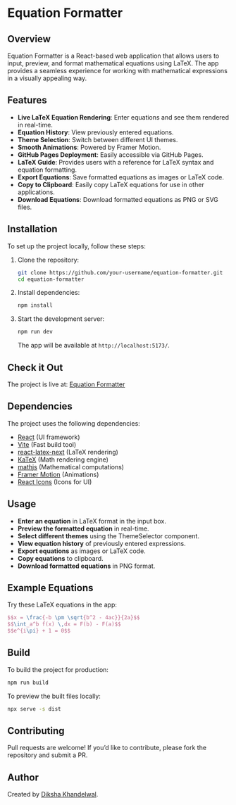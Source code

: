 # Equation Formatter

## Overview
Equation Formatter is a React-based web application that allows users to input, preview, and format mathematical equations using LaTeX. The app provides a seamless experience for working with mathematical expressions in a visually appealing way.

## Features
- **Live LaTeX Equation Rendering**: Enter equations and see them rendered in real-time.
- **Equation History**: View previously entered equations.
- **Theme Selection**: Switch between different UI themes.
- **Smooth Animations**: Powered by Framer Motion.
- **GitHub Pages Deployment**: Easily accessible via GitHub Pages.
- **LaTeX Guide**: Provides users with a reference for LaTeX syntax and equation formatting.
- **Export Equations**: Save formatted equations as images or LaTeX code.
- **Copy to Clipboard**: Easily copy LaTeX equations for use in other applications.
- **Download Equations**: Download formatted equations as PNG or SVG files.

## Installation
To set up the project locally, follow these steps:

1. Clone the repository:
   ```sh
   git clone https://github.com/your-username/equation-formatter.git
   cd equation-formatter
   ```

2. Install dependencies:
   ```sh
   npm install
   ```

3. Start the development server:
   ```sh
   npm run dev
   ```
   The app will be available at `http://localhost:5173/`.

## Check it Out
The project is live at: [Equation Formatter](https://dikshakhandelwal.github.io/equation-formatter/)

## Dependencies
The project uses the following dependencies:
- [React](https://react.dev/) (UI framework)
- [Vite](https://vitejs.dev/) (Fast build tool)
- [react-latex-next](https://www.npmjs.com/package/react-latex-next) (LaTeX rendering)
- [KaTeX](https://katex.org/) (Math rendering engine)
- [mathjs](https://mathjs.org/) (Mathematical computations)
- [Framer Motion](https://www.framer.com/motion/) (Animations)
- [React Icons](https://react-icons.github.io/react-icons/) (Icons for UI)

## Usage
- **Enter an equation** in LaTeX format in the input box.
- **Preview the formatted equation** in real-time.
- **Select different themes** using the ThemeSelector component.
- **View equation history** of previously entered expressions.
- **Export equations** as images or LaTeX code.
- **Copy equations** to clipboard.
- **Download formatted equations** in PNG format.

## Example Equations
Try these LaTeX equations in the app:
```latex
$$x = \frac{-b \pm \sqrt{b^2 - 4ac}}{2a}$$
$$\int_a^b f(x) \,dx = F(b) - F(a)$$
$$e^{i\pi} + 1 = 0$$
```

## Build
To build the project for production:
```sh
npm run build
```

To preview the built files locally:
```sh
npx serve -s dist
```

## Contributing
Pull requests are welcome! If you’d like to contribute, please fork the repository and submit a PR.

## Author
Created by [Diksha Khandelwal](https://github.com/DikshaKhandelwal).

